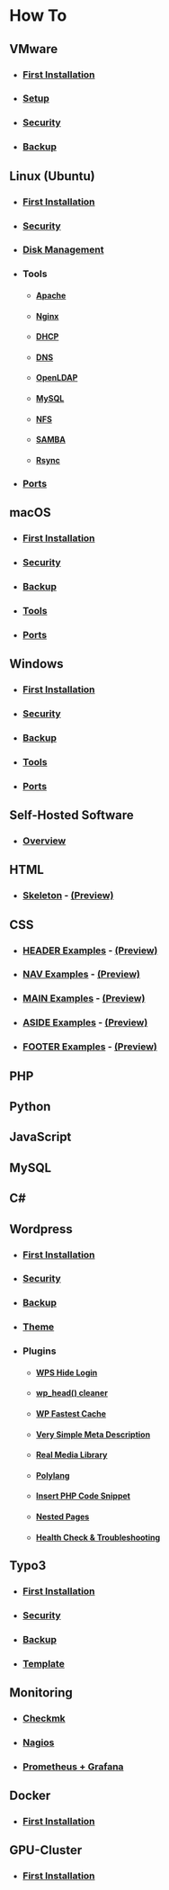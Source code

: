 # How To

## VMware
- ### [First Installation](vmware/INSTALLATION.md)
- ### [Setup](vmware/SETUP.md)
- ### [Security](vmware/SECURITY.md)
- ### [Backup](vmware/BACKUP.md)

## Linux (Ubuntu)
- ### [First Installation](linux/INSTALLATION.md)
- ### [Security](linux/SECURITY.md)
- ### [Disk Management](linux/DISK.md)
- ### Tools
  - #### [Apache](linux/APACHE.md)
  - #### [Nginx](linux/NGINX.md)
  - #### [DHCP](linux/DHCP.md)
  - #### [DNS](linux/DNS.md)
  - #### [OpenLDAP](linux/LDAP.md)
  - #### [MySQL](linux/MYSQL.md)
  - #### [NFS](linux/NFS.md)
  - #### [SAMBA](linux/SAMBA.md)
  - #### [Rsync](linux/RSYNC.md)
- ### [Ports](linux/PORTS.md)

## macOS 
- ### [First Installation](macos/INSTALLATION.md)
- ### [Security](macos/SECURITY.md)
- ### [Backup](macos/BACKUP.md)
- ### [Tools](macos/TOOLS.md)
- ### [Ports](macos/PORTS.md)

## Windows
- ### [First Installation](windows/INSTALLATION.md)
- ### [Security](windows/SECURITY.md)
- ### [Backup](windows/BACKUP.md)
- ### [Tools](windows/TOOLS.md)
- ### [Ports](windows/PORTS.md)

## Self-Hosted Software
- ### [Overview](selfhosted/OVERVIEW.md)

## HTML
- ### [Skeleton](html/SKELETON.md) - [(Preview)](http://htmlpreview.github.io/?https://github.com/davidziegert/how-to/blob/main/html/SKELETON.html)

## CSS
- ### [HEADER Examples](css/HEADER.md) - [(Preview)](http://htmlpreview.github.io/?https://github.com/davidziegert/how-to/blob/main/css/HEADER.html)
- ### [NAV Examples](css/NAV.md) - [(Preview)](http://htmlpreview.github.io/?https://github.com/davidziegert/how-to/blob/main/css/NAV.html)
- ### [MAIN Examples](css/MAIN.md) - [(Preview)](http://htmlpreview.github.io/?https://github.com/davidziegert/how-to/blob/main/css/MAIN.html)
- ### [ASIDE Examples](css/ASIDE.md) - [(Preview)](http://htmlpreview.github.io/?https://github.com/davidziegert/how-to/blob/main/css/ASIDE.html)
- ### [FOOTER Examples](css/FOOTER.md) - [(Preview)](http://htmlpreview.github.io/?https://github.com/davidziegert/how-to/blob/main/css/FOOTER.html)

## PHP

## Python

## JavaScript

## MySQL

## C#

## Wordpress
- ### [First Installation](wordpress/INSTALLATION.md)
- ### [Security](wordpress/SECURITY.md)
- ### [Backup](wordpress/BACKUP.md)
- ### [Theme](wordpress/THEME.md)
- ### Plugins
  - #### [WPS Hide Login](https://de.wordpress.org/plugins/wps-hide-login/)
  - #### [wp_head() cleaner](https://de.wordpress.org/plugins/wp-head-cleaner/)
  - #### [WP Fastest Cache](https://de.wordpress.org/plugins/wp-fastest-cache/)
  - #### [Very Simple Meta Description](https://wordpress.org/plugins/very-simple-meta-description/)
  - #### [Real Media Library](https://de.wordpress.org/plugins/real-media-library-lite/)
  - #### [Polylang](https://de.wordpress.org/plugins/polylang/)
  - #### [Insert PHP Code Snippet](https://de.wordpress.org/plugins/insert-php-code-snippet/)
  - #### [Nested Pages](https://de.wordpress.org/plugins/wp-nested-pages/)
  - #### [Health Check & Troubleshooting](https://wordpress.org/plugins/health-check/)

## Typo3
- ### [First Installation](typo3/INSTALLATION.md)
- ### [Security](typo3/SECURITY.md)
- ### [Backup](typo3/BACKUP.md)
- ### [Template](typo3/TEMPLATE.md)

## Monitoring
- ### [Checkmk](monitoring/CHECKMK.md)
- ### [Nagios](monitoring/NAGIOS.md)
- ### [Prometheus + Grafana](monitoring/PROMETHEUS.md)

## Docker 
- ### [First Installation](docker/INSTALLATION.md)

## GPU-Cluster
- ### [First Installation](gpu-cluster/INSTALLATION.md)